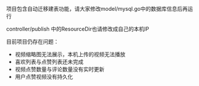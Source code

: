 项目包含自动迁移建表功能，请大家修改model/mysql.go中的数据库信息后再运行

controller/publish 中的ResourceDir也请修改成自己的本机IP

目前项目仍存在问题：

- 视频缩略图无法展示，本机上传的视频无法播放
- 喜欢列表与点赞列表还未完成
- 视频点赞数量与评论数量没有实时更新
- 用户点赞视频没有持久化
